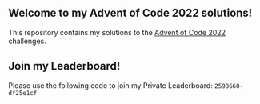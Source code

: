 ## Welcome to my Advent of Code 2022 solutions!

This repository contains my solutions to the [Advent of Code 2022](https://adventofcode.com/2022) challenges.  

## Join my Leaderboard!

Please use the following code to join my Private Leaderboard: `2598660-df25e1cf`